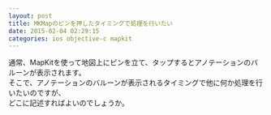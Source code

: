 ```yaml
---
layout: post
title: MKMapのピンを押したタイミングで処理を行いたい
date: 2015-02-04 02:29:15
categories: ios objective-c mapkit
---
```

<p>通常、MapKitを使って地図上にピンを立て、タップするとアノテーションのバルーンが表示されます。<br>
そこで、アノテーションのバルーンが表示されるタイミングで他に何か処理を行いたいのですが、<br>
どこに記述すればよいのでしょうか。</p>
